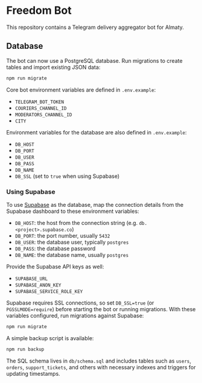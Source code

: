 # Freedom Bot

This repository contains a Telegram delivery aggregator bot for Almaty.

## Database

The bot can now use a PostgreSQL database. Run migrations to create tables and import existing JSON data:

```bash
npm run migrate
```

Core bot environment variables are defined in `.env.example`:

- `TELEGRAM_BOT_TOKEN`
- `COURIERS_CHANNEL_ID`
- `MODERATORS_CHANNEL_ID`
- `CITY`

Environment variables for the database are also defined in `.env.example`:

- `DB_HOST`
- `DB_PORT`
- `DB_USER`
- `DB_PASS`
- `DB_NAME`
- `DB_SSL` (set to `true` when using Supabase)

### Using Supabase

To use [Supabase](https://supabase.com) as the database, map the connection details from the Supabase dashboard to these environment variables:

- `DB_HOST`: the host from the connection string (e.g. `db.<project>.supabase.co`)
- `DB_PORT`: the port number, usually `5432`
- `DB_USER`: the database user, typically `postgres`
- `DB_PASS`: the database password
- `DB_NAME`: the database name, usually `postgres`

Provide the Supabase API keys as well:

- `SUPABASE_URL`
- `SUPABASE_ANON_KEY`
- `SUPABASE_SERVICE_ROLE_KEY`

Supabase requires SSL connections, so set `DB_SSL=true` (or `PGSSLMODE=require`) before starting the bot or running migrations. With these variables configured, run migrations against Supabase:

```bash
npm run migrate
```

A simple backup script is available:

```bash
npm run backup
```

The SQL schema lives in `db/schema.sql` and includes tables such as `users`, `orders`, `support_tickets`, and others with necessary indexes and triggers for updating timestamps.
